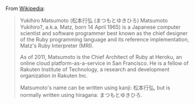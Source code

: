 From [Wikipedia](http://en.wikipedia.org/wiki/Yukihiro_Matsumoto):
> Yukihiro Matsumoto (松本行弘 (まつもとゆきひろ) Matsumoto Yukihiro?, a.k.a. Matz, born 14 April 1965) is a Japanese computer scientist and software programmer best known as the chief designer of the Ruby programming language and its reference implementation, Matz's Ruby Interpreter (MRI).
>
> As of 2011, Matsumoto is the Chief Architect of Ruby at Heroku, an online cloud platform-as-a-service in San Francisco. He is a fellow of Rakuten Institute of Technology, a research and development organization in Rakuten Inc.
>
> Matsumoto's name can be written using kanji: 松本行弘, but is normally written using hiragana: まつもとゆきひろ.
